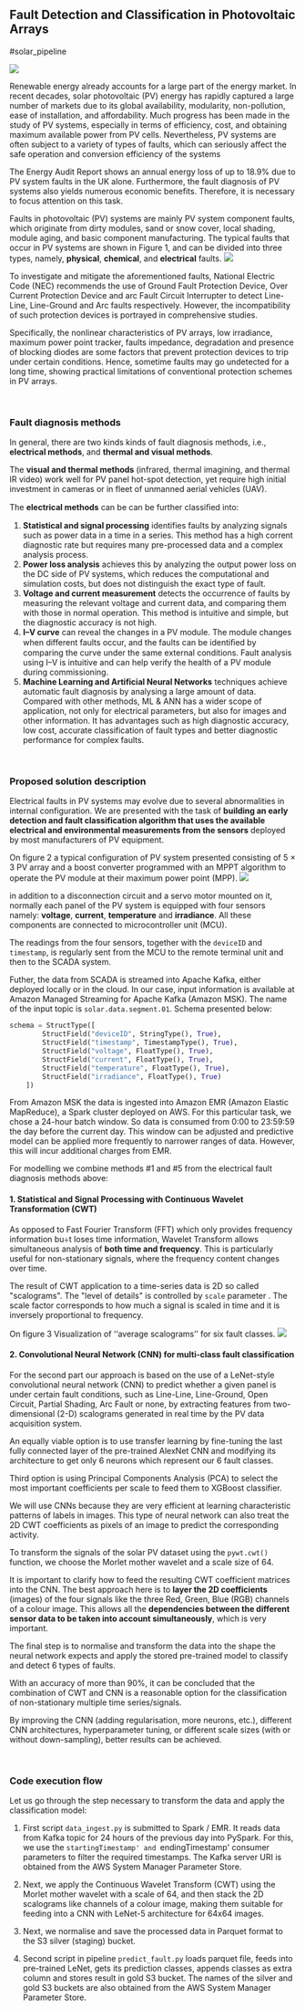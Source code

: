 ## Fault Detection and Classification in Photovoltaic Arrays
#solar_pipeline

![](i/solar_plant_desert.jpg)

Renewable energy already accounts for a large part of the energy market. In recent decades, solar photovoltaic (PV) energy has rapidly captured a large number of markets due to its global availability, modularity, non-pollution, ease of installation, and affordability. Much progress has been made in the study of PV systems, especially in terms of efficiency, cost, and obtaining maximum available power from PV cells. Nevertheless, PV systems are often subject to a variety of types of faults, which can seriously affect the safe operation and conversion efficiency of the systems

The Energy Audit Report shows an annual energy loss of up to 18.9% due to PV system faults in the UK alone. Furthermore, the fault diagnosis of PV systems also yields numerous economic benefits. Therefore, it is necessary to focus attention on this task.

Faults in photovoltaic (PV) systems are mainly PV system component faults, which originate from dirty modules, sand or snow cover, local shading, module aging, and basic component manufacturing. The typical faults that occur in PV systems are shown in Figure 1, and can be divided into three types, namely, **physical**, **chemical**, and **electrical** faults.
![](i/fault_types_solar_panel.jpg)

To investigate and mitigate the aforementioned faults, National Electric Code (NEC) recommends the use of Ground Fault Protection Device, Over Current Protection Device and arc Fault Circuit Interrupter to detect Line-Line, Line-Ground and Arc faults respectively. However, the incompatibility of such protection devices is portrayed in comprehensive studies. 

Specifically, the nonlinear characteristics of PV arrays, low irradiance, maximum power point tracker, faults impedance, degradation and presence of blocking diodes are some factors that prevent protection devices to trip under certain conditions. Hence, sometime faults may go undetected for a long time, showing practical limitations of conventional protection schemes in PV arrays.

<br/>

### Fault diagnosis methods

In general, there are two kinds kinds of fault diagnosis methods, i.e., **electrical methods**, and **thermal and visual methods**. 

The **visual and thermal methods** (infrared, thermal imagining, and thermal IR video) work well for PV panel hot-spot detection, yet require high initial investment in cameras or in fleet of unmanned aerial vehicles (UAV).

The **electrical methods** can be can be further classiﬁed into: 
1. **Statistical and signal processing** identifies faults by analyzing signals such as power data in a time in a series. This method has a high corrent diagnostic rate but requires many pre-processed data and a complex analysis process.
2. **Power loss analysis** achieves this by analyzing the output power loss on the DC side of PV systems, which reduces the computational and simulation costs, but does not distinguish the exact type of fault.
3. **Voltage and current measurement** detects the occurrence of faults by measuring the relevant voltage and current data, and comparing them with those in normal operation. This method is intuitive and simple, but the diagnostic accuracy is not high.
4. **I–V curve** can reveal the changes in a PV module. The module changes when different faults occur, and the faults can be identiﬁed by comparing the curve under the same external conditions. Fault analysis using I–V is intuitive and can help verify the health of a PV module during commissioning.
5. **Machine Learning and Artificial Neural Networks** techniques achieve automatic fault diagnosis by analysing a large amount of data. Compared with other methods, ML & ANN has a wider scope of application, not only for electrical parameters, but also for images and other information. It has advantages such as high diagnostic accuracy, low cost, accurate classification of fault types and better diagnostic performance for complex faults.

<br/>

### Proposed solution description

Electrical faults in PV systems may evolve due to several abnormalities in internal configuration. We are presented with the task of **building an early detection and fault classification algorithm that uses the available electrical and environmental measurements from the sensors** deployed by most manufacturers of PV equipment.

On figure 2 a typical configuration of PV system presented consisting of 5 × 3 PV array and a boost converter programmed with an MPPT algorithm to operate the PV module at their maximum power point (MPP).
![](i/panel_schema.jpg)

in addition to a disconnection circuit and a servo motor mounted on it, normally each panel of the PV system is equipped with four sensors namely: **voltage**, **current**, **temperature** and **irradiance**. All these components are connected to microcontroller unit (MCU). 

The readings from the four sensors, together with the `deviceID` and `timestamp`, is regularly sent from the MCU to the remote terminal unit and then to the SCADA system. 

Futher, the data from SCADA is streamed into Apache Kafka, either deployed locally or in the cloud. In our case, input information is available at Amazon Managed Streaming for Apache Kafka (Amazon MSK). The name of the input topic is `solar.data.segment.01`. Schema presented below:

```python
schema = StructType([
        StructField("deviceID", StringType(), True),
        StructField("timestamp", TimestampType(), True),
        StructField("voltage", FloatType(), True),
        StructField("current", FloatType(), True),
        StructField("temperature", FloatType(), True),
        StructField("irradiance", FloatType(), True)
    ])
```

From Amazon MSK the data is ingested into Amazon EMR (Amazon Elastic MapReduce), a Spark cluster deployed on AWS. For this particular task, we chose a 24-hour batch window. So data is consumed from 0:00 to 23:59:59 the day before the current day. This window can be adjusted and predictive model can be applied more frequently to narrower ranges of data. However, this will incur additional charges from EMR.

For modelling we combine methods #1 and #5 from the electrical fault diagnosis methods above:

#### 1. **Statistical and Signal Processing** with Continuous Wavelet Transformation (CWT) 

As opposed to Fast Fourier Transform (FFT) which only provides frequency information bu÷t loses time information, Wavelet Transform allows simultaneous analysis of **both time and frequency**. This is particularly useful for non-stationary signals, where the frequency content changes over time.

The result of CWT application to a time-series data is 2D so called "scalograms". The "level of details" is controlled by `scale` parameter . The scale factor corresponds to how much a signal is scaled in time and it is inversely proportional to frequency. 

On figure 3 Visualization of ‘‘average scalograms’’ for six fault classes.
![](i/scalo_vis.jpg)

#### 2. **Convolutional Neural Network** (CNN) for multi-class fault classification

For the second part our approach is based on the use of a LeNet-style convolutional neural network (CNN) to predict whether a given panel is under certain fault conditions, such as Line-Line, Line-Ground, Open Circuit, Partial Shading, Arc Fault or none, by extracting features from two-dimensional (2-D) scalograms generated in real time by the PV data acquisition system.

An equally viable option is to use transfer learning by fine-tuning the last fully connected layer of the pre-trained AlexNet CNN and modifying its architecture to get only 6 neurons which represent our 6 fault classes.

Third option is using Principal Components Analysis (PCA) to select the most important coefficients per scale to feed them to XGBoost classifier. 

We will use CNNs because they are very efficient at learning characteristic patterns of labels in images. This type of neural network can also treat the 2D CWT coefficients as pixels of an image to predict the corresponding activity.

To transform the signals of the solar PV dataset using the `pywt.cwt()` function, we choose the Morlet mother wavelet and a scale size of 64.

It is important to clarify how to feed the resulting CWT coefficient matrices into the CNN. The best approach here is to **layer the 2D coefficients** (images) of the four signals like the three Red, Green, Blue (RGB) channels of a colour image. This allows all the **dependencies between the different sensor data to be taken into account simultaneously**, which is very important.

The final step is to normalise and transform the data into the shape the neural network expects and apply the stored pre-trained model to classify and detect 6 types of faults.

With an accuracy of more than 90%, it can be concluded that the combination of CWT and CNN is a reasonable option for the classification of non-stationary multiple time series/signals.

By improving the CNN (adding regularisation, more neurons, etc.), different CNN architectures, hyperparameter tuning, or different scale sizes (with or without down-sampling), better results can be achieved.

<br/>

### Code execution flow

Let us go through the step necessary to transform the data and apply the classification model:

1. First script `data_ingest.py` is submitted to Spark / EMR. It reads data from Kafka topic for 24 hours of the previous day into PySpark. For this, we use the `startingTimestamp' and `endingTimestamp' consumer parameters to filter the required timestamps. The Kafka server URI is obtained from the AWS System Manager Parameter Store.

2. Next, we apply the Continuous Wavelet Transform (CWT) using the Morlet mother wavelet with a scale of 64, and then stack the 2D scalograms like channels of a colour image, making them suitable for feeding into a CNN with LeNet-5 architecture for 64x64 images.

3. Next, we normalise and save the processed data in Parquet format to the S3 silver (staging) bucket.

4. Second script in pipeline `predict_fault.py` loads parquet file, feeds into pre-trained LeNet, gets its prediction classes, appends classes as extra column and stores result in gold S3 bucket. The names of the silver and gold S3 buckets are also obtained from the AWS System Manager Parameter Store. 